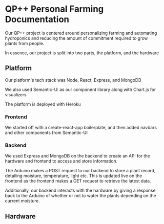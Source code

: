 # QP++ Personal Farming Documentation

Our QP++ project is centered around personalizing farming and automating hydroponics and reducing the amount of commitment required to grow plants from people.

In essence, our project is split into two parts, the platform, and the hardware

## Platform

Our platform's tech stack was Node, React, Express, and MongoDB

We also used Semantic-UI as our component library along with Chart.js for visualizers

The platform is deployed with Heroku

### Frontend

We started off with a create-react-app boilerplate, and then added navbars and other components from Semantic-UI

### Backend

We used Express and MongoDB on the backend to create an API for the hardware and frontend to access and store information.

The Arduino makes a POST request to our backend to store a plant record, detailing moisture, temperature, light etc. This is updated live on the frontend as the frontend makes a GET request to retrieve the latest data.

Additionally, our backend interacts with the hardware by giving a response back to the Arduino of whether or not to water the plants depending on the current moisture.

## Hardware